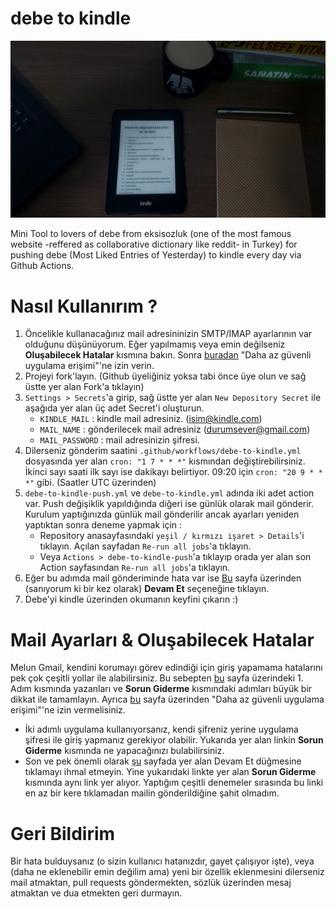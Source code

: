 # debe to kindle
<img src="img\dtk1.jpg" width="700">

Mini Tool to lovers of debe from eksisozluk (one of the most famous website -reffered as collaborative dictionary like 
reddit- in Turkey) for pushing debe (Most Liked Entries of Yesterday) to kindle every day via Github Actions.

# Nasıl Kullanırım ?
1. Öncelikle kullanacağınız mail adresininizin SMTP/IMAP ayarlarının var olduğunu düşünüyorum. Eğer yapılmamış veya emin
değilseniz **Oluşabilecek Hatalar** kısmına bakın. Sonra [buradan](https://myaccount.google.com/lesssecureapps) 
"Daha az güvenli uygulama erişimi"'ne izin verin.
2. Projeyi fork'layın. (Github üyeliğiniz yoksa tabi önce üye olun ve sağ üstte yer alan Fork'a tıklayın)
3. `Settings > Secrets`'a girip, sağ üstte yer alan `New Depository Secret` ile aşağıda yer alan üç adet Secret'i oluşturun.
    * `KINDLE_MAIL` : kindle mail adresiniz. (isim@kindle.com)
    * `MAIL_NAME` : gönderilecek mail adresiniz (durumsever@gmail.com)
    * `MAIL_PASSWORD` : mail adresinizin şifresi.
4. Dilerseniz gönderim saatini `.github/workflows/debe-to-kindle.yml` dosyasında yer alan `cron: "1 7 * * *"` kısmından
değiştirebilirsiniz. İkinci sayı saati ilk sayı ise dakikayı belirtiyor. 09:20 için `cron: "20 9 * * *"` gibi. 
(Saatler UTC üzerinden)
5. `debe-to-kindle-push.yml` ve `debe-to-kindle.yml` adında iki adet action var. Push değişiklik yapıldığında diğeri ise
günlük olarak mail gönderir. Kurulum yaptığınızda günlük mail gönderilir ancak ayarları yeniden yaptıktan sonra deneme yapmak için :
   * Repository anasayfasındaki `yeşil / kırmızı işaret > Details`'i tıklayın. Açılan sayfadan `Re-run all jobs`'a tıklayın.
   * Veya `Actions > debe-to-kindle-push`'a tıklayıp orada yer alan son Action sayfasından `Re-run all jobs`'a tıklayın.
6. Eğer bu adımda mail gönderiminde hata var ise [Bu](https://accounts.google.com/b/0/DisplayUnlockCaptcha) 
sayfa üzerinden (sanıyorum ki bir kez olarak) **Devam Et** seçeneğine tıklayın.
7. Debe'yi kindle üzerinden okumanın keyfini çıkarın :)

# Mail Ayarları & Oluşabilecek Hatalar
Melun Gmail, kendini korumayı görev edindiği için giriş yapamama hatalarını pek çok çeşitli yollar ile alabilirsiniz. Bu
sebepten [bu](https://support.google.com/mail/answer/7126229) sayfa üzerindeki 1. Adım kısmında yazanları ve 
**Sorun Giderme** kısmındaki adımları büyük bir dikkat ile tamamlayın. Ayrıca [bu](https://myaccount.google.com/lesssecureapps)
sayfa üzerinden "Daha az güvenli uygulama erişimi"'ne izin vermelisiniz.
* İki adımlı uygulama kullanıyorsanız, kendi şifreniz yerine uygulama şifresi ile giriş yapmanız gerekiyor olabilir. Yukarıda
yer alan linkin **Sorun Giderme** kısmında ne yapacağınızı bulabilirsiniz.
* Son ve pek önemli olarak [şu](https://accounts.google.com/b/0/DisplayUnlockCaptcha) sayfada yer alan Devam Et düğmesine
tıklamayı ihmal etmeyin. Yine yukarıdaki linkte yer alan **Sorun Giderme** kısmında aynı link yer alıyor. Yaptığım çeşitli
denemeler sırasında bu linki en az bir kere tıklamadan mailin gönderildiğine şahit olmadım.

# Geri Bildirim
Bir hata bulduysanız (o sizin kullanıcı hatanızdır, gayet çalışıyor işte), veya (daha ne eklenebilir emin değilim ama) 
yeni bir özellik eklenmesini dilerseniz mail atmaktan, pull requests göndermekten, sözlük üzerinden mesaj atmaktan ve dua
etmekten geri durmayın.